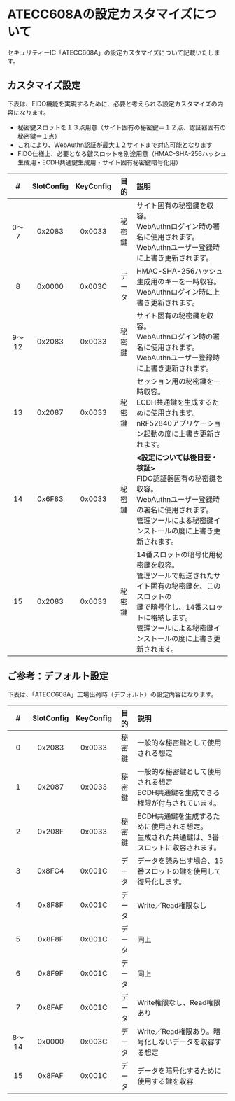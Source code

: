 # ATECC608Aの設定カスタマイズについて

セキュリティーIC「ATECC608A」の設定カスタマイズについて記載いたします。

## カスタマイズ設定

下表は、FIDO機能を実現するために、必要と考えられる設定カスタマイズの内容になります。

- 秘密鍵スロットを１３点用意（サイト固有の秘密鍵＝１２点、認証器固有の秘密鍵＝１点）
- これにより、WebAuthn認証が最大１２サイトまで対応可能となります
- FIDO仕様上、必要となる鍵スロットを別途用意（HMAC-SHA-256ハッシュ生成用・ECDH共通鍵生成用・サイト固有秘密鍵暗号化用）

| # |SlotConfig|KeyConfig| 目的 |説明|
|:---:|:---:|:---:|:---:|:---|
|0〜7|0x2083|0x0033|秘密鍵|サイト固有の秘密鍵を収容。<br>WebAuthnログイン時の署名に使用されます。<br>WebAuthnユーザー登録時に上書き更新されます。|
|8|0x0000|0x003C|データ|HMAC-SHA-256ハッシュ生成用のキーを一時収容。<br>WebAuthnログイン時に上書き更新されます。|
|9〜12|0x2083|0x0033|秘密鍵|サイト固有の秘密鍵を収容。<br>WebAuthnログイン時の署名に使用されます。<br>WebAuthnユーザー登録時に上書き更新されます。|
|13|0x2087|0x0033|秘密鍵|セッション用の秘密鍵を一時収容。<br>ECDH共通鍵を生成するために使用されます。<br>nRF52840アプリケーション起動の度に上書き更新されます。|
|14|0x6F83|0x0033|秘密鍵|**<設定については後日要・検証>**<br>FIDO認証器固有の秘密鍵を収容。<br>WebAuthnユーザー登録時の署名に使用されます。<br>管理ツールによる秘密鍵インストールの度に上書き更新されます。|
|15|0x2083|0x0033|秘密鍵|14番スロットの暗号化用秘密鍵を収容。<br>管理ツールで転送されたサイト固有の秘密鍵を、このスロットの<br>鍵で暗号化し、14番スロットに格納します。<br>管理ツールによる秘密鍵インストールの度に上書き更新されます。|

## ご参考：デフォルト設定

下表は、「ATECC608A」工場出荷時（デフォルト）の設定内容になります。

| # |SlotConfig|KeyConfig| 目的 |説明|
|:---:|:---:|:---:|:---:|:---|
|0|0x2083|0x0033|秘密鍵|一般的な秘密鍵として使用される想定 |
|1|0x2087|0x0033|秘密鍵|一般的な秘密鍵として使用される想定<br>ECDH共通鍵を生成できる権限が付与されています。 |
|2|0x208F|0x0033|秘密鍵|ECDH共通鍵を生成するために使用される想定。<br>生成された共通鍵は、3番スロットに収容されます。|
|3|0x8FC4|0x001C|データ|データを読み出す場合、15番スロットの鍵を使用して復号化します。 |
|4|0x8F8F|0x001C|データ|Write／Read権限なし |
|5|0x8F8F|0x001C|データ|同上 |
|6|0x8F9F|0x001C|データ|同上 |
|7|0x8FAF|0x001C|データ|Write権限なし、Read権限あり |
|8〜14|0x0000|0x003C|データ|Write／Read権限あり。暗号化しないデータを収容する想定 |
|15|0x8FAF|0x001C|データ|データを暗号化するために使用する鍵を収容 |
